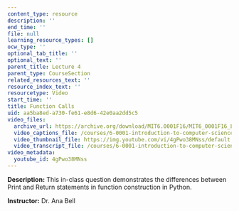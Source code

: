 ```yaml
---
content_type: resource
description: ''
end_time: ''
file: null
learning_resource_types: []
ocw_type: ''
optional_tab_title: ''
optional_text: ''
parent_title: Lecture 4
parent_type: CourseSection
related_resources_text: ''
resource_index_text: ''
resourcetype: Video
start_time: ''
title: Function Calls
uid: aa5ba8ed-a730-fe61-e8d6-42e0aa2dd5c5
video_files:
  archive_url: https://archive.org/download/MIT6.0001F16/MIT6_0001F16_Lecture_04_exercise_01_300k.mp4
  video_captions_file: /courses/6-0001-introduction-to-computer-science-and-programming-in-python-fall-2016/259c769f3ac253f993ffedfebfba96aa_4gPwo38MNss.vtt
  video_thumbnail_file: https://img.youtube.com/vi/4gPwo38MNss/default.jpg
  video_transcript_file: /courses/6-0001-introduction-to-computer-science-and-programming-in-python-fall-2016/7741b28fedbfcfca89e76e58a8b80ebe_4gPwo38MNss.pdf
video_metadata:
  youtube_id: 4gPwo38MNss
---
```


**Description:** This in-class question demonstrates the differences between Print and Return statements in function construction in Python.

**Instructor:** Dr. Ana Bell